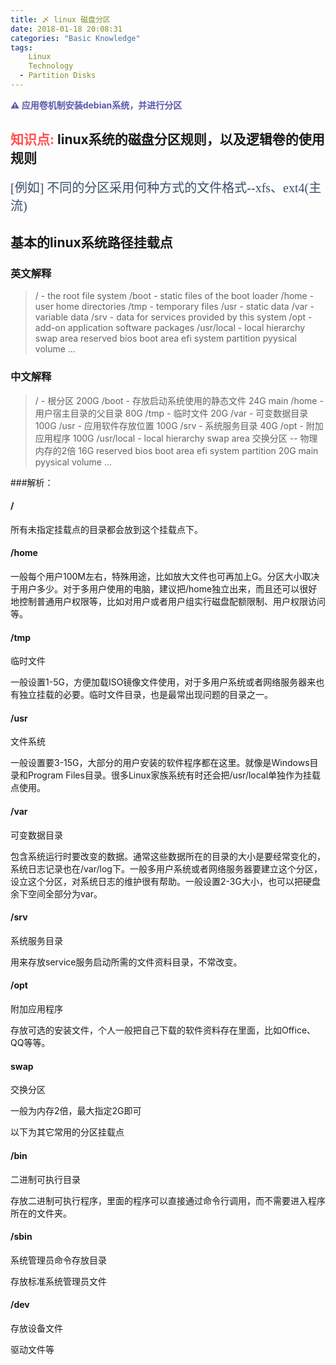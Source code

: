 ```yaml
---
title: 〆 linux 磁盘分区
date: 2018-01-18 20:08:31
categories: "Basic Knowledge"
tags:
    Linux
    Technology
  - Partition Disks
---
```


**<font color="#5A5AAD">⚠  应用卷机制安装debian系统，并进行分区    </font>**

## <font color="#FF5151">知识点: </font>linux系统的磁盘分区规则，以及逻辑卷的使用规则
<font style="color: #394F6A; font-size: 20px; font-family: '微软雅黑'">[例如] 不同的分区采用何种方式的文件格式--xfs、ext4(主流)</font>
<!--more-->

## 基本的linux系统路径挂载点

### 英文解释

> / - the root file system
> /boot - static files of the boot loader
> /home - user home directories
> /tmp - temporary files
> /usr - static data
> /var - variable data
> /srv - data for services provided by this system
> /opt - add-on application software packages
> /usr/local - local hierarchy
> swap area
> reserved bios boot area
> efi system partition
> pyysical volume
> ...

### 中文解释

> / - 根分区 200G
> /boot - 存放启动系统使用的静态文件 24G main
> /home - 用户宿主目录的父目录 80G
> /tmp - 临时文件 20G
> /var - 可变数据目录 100G
> /usr - 应用软件存放位置 100G
> /srv - 系统服务目录 40G
> /opt - 附加应用程序 100G
> /usr/local - local hierarchy
> swap area 交换分区 -- 物理内存的2倍 16G
> reserved bios boot area
> efi system partition 20G main
> pyysical volume
> ...

###解析：

#### /

所有未指定挂载点的目录都会放到这个挂载点下。

#### /home

一般每个用户100M左右，特殊用途，比如放大文件也可再加上G。分区大小取决于用户多少。对于多用户使用的电脑，建议把/home独立出来，而且还可以很好地控制普通用户权限等，比如对用户或者用户组实行磁盘配额限制、用户权限访问等。

#### /tmp

临时文件

一般设置1-5G，方便加载ISO镜像文件使用，对于多用户系统或者网络服务器来也有独立挂载的必要。临时文件目录，也是最常出现问题的目录之一。

#### /usr

文件系统

一般设置要3-15G，大部分的用户安装的软件程序都在这里。就像是Windows目录和Program Files目录。很多Linux家族系统有时还会把/usr/local单独作为挂载点使用。

#### /var

可变数据目录

包含系统运行时要改变的数据。通常这些数据所在的目录的大小是要经常变化的，系统日志记录也在/var/log下。一般多用户系统或者网络服务器要建立这个分区，设立这个分区，对系统日志的维护很有帮助。一般设置2-3G大小，也可以把硬盘余下空间全部分为var。

#### /srv

系统服务目录

用来存放service服务启动所需的文件资料目录，不常改变。

#### /opt

附加应用程序

存放可选的安装文件，个人一般把自己下载的软件资料存在里面，比如Office、QQ等等。

#### swap

交换分区

一般为内存2倍，最大指定2G即可


以下为其它常用的分区挂载点

#### /bin

二进制可执行目录

存放二进制可执行程序，里面的程序可以直接通过命令行调用，而不需要进入程序所在的文件夹。

#### /sbin

系统管理员命令存放目录

存放标准系统管理员文件

#### /dev

存放设备文件

驱动文件等
